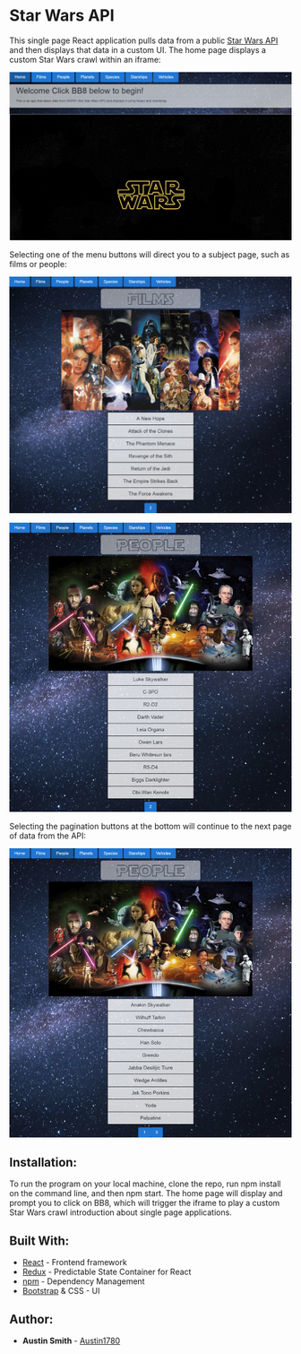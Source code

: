 # Star Wars API

This single page React application pulls data from a public [Star Wars API](https://swapi.co/) and then displays that data in a custom UI. The home page displays a custom Star Wars crawl within an iframe:

![homepage screenshot](https://github.com/Austin1780/Star-Wars-API/blob/master/public/images/1.png)

Selecting one of the menu buttons will direct you to a subject page, such as films or people:

![films screenshot](https://github.com/Austin1780/Star-Wars-API/blob/master/public/images/2.png)

![people1 screenshot](https://github.com/Austin1780/Star-Wars-API/blob/master/public/images/3.png)

Selecting the pagination buttons at the bottom will continue to the next page of data from the API:

![people2 screenshot](https://github.com/Austin1780/Star-Wars-API/blob/master/public/images/4.png)

## Installation:

To run the program on your local machine, clone the repo, run npm install on the command line, and then npm start. The home page will display and prompt you to click on BB8, which will trigger the iframe to play a custom Star Wars crawl introduction about single page applications.

## Built With:

* [React](https://reactjs.org/) - Frontend framework
* [Redux](https://redux.js.org/) - Predictable State Container for React
* [npm](https://www.npmjs.com/) - Dependency Management
* [Bootstrap](https://getbootstrap.com/) & CSS - UI

## Author:

* **Austin Smith** - [Austin1780](https://github.com/Austin1780)
